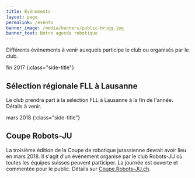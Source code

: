 ```yaml
---
title: Événements
layout: page
permalink: /events
banner_image: /media/banners/public-brugg.jpg
banner_text: Notre agenda robotique
---
```


Différents événements à venir auxquels participe le club ou organisés par le club.

fin 2017
{:class="side-title"}

## Sélection régionale FLL à Lausanne

Le club prendra part à la sélection FLL à Lausanne à la fin de l'année.
Détails à venir.

mars 2018
{:class="side-title"}

## Coupe Robots-JU

La troisième édition de la Coupe de robotique jurassienne devrait avoir lieu en mars 2018.
Il s'agit d'un événement organisé par le club Robots-JU où toutes les équipes suisses peuvent participer.
La journée est ouverte et commentée pour le public.
Détails sur [Coupe.Robots-JU.ch](https://coupe.robots-ju.ch/).
